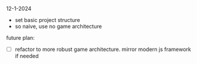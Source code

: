 12-1-2024

- set basic project structure
- so naive, use no game architecture

future plan:
- [ ] refactor to more robust game architecture. mirror modern js framework if needed